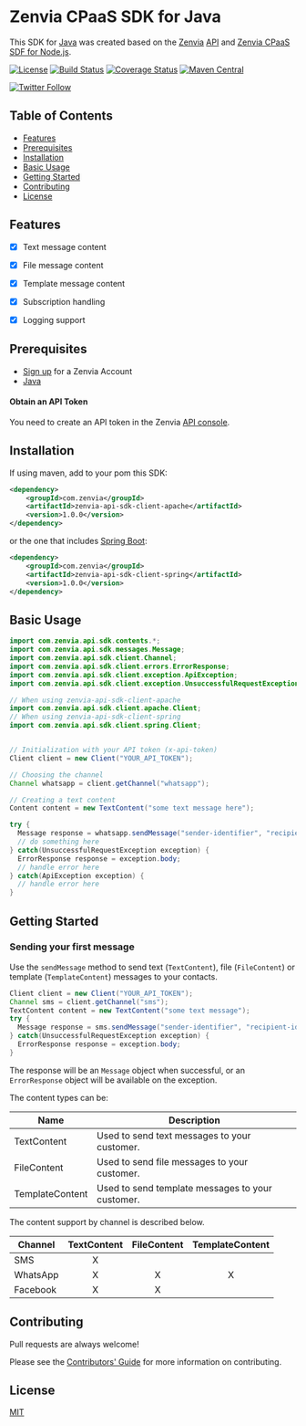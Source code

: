 # Zenvia CPaaS SDK for Java

This SDK for [Java](https://www.java.com/) was created based on the [Zenvia](https://www.zenvia.com/) [API](https://zenvia.github.io/zenvia-openapi-spec/) and
[Zenvia CPaaS SDF for Node.js](https://github.com/zenvia/zenvia-sdk-node).

[![License](https://img.shields.io/github/license/zenvia/zenvia-sdk-java.svg)](LICENSE.md)
[![Build Status](https://travis-ci.com/zenvia/zenvia-sdk-java.svg?branch=master)](https://travis-ci.com/zenvia/zenvia-sdk-java)
[![Coverage Status](https://coveralls.io/repos/github/zenvia/zenvia-sdk-java/badge.svg?branch=master)](https://coveralls.io/github/zenvia/zenvia-sdk-java?branch=master)
[![Maven Central](https://maven-badges.herokuapp.com/maven-central/com.zenvia/zenvia-api-sdk/badge.svg?style=flat-square)](https://maven-badges.herokuapp.com/maven-central/com.zenvia/zenvia-api-sdk/)

[![Twitter Follow](https://img.shields.io/twitter/follow/ZenviaMobile.svg?style=social)](https://twitter.com/intent/follow?screen_name=ZenviaMobile)



## Table of Contents

- [Features](#features)
- [Prerequisites](#prerequisites)
- [Installation](#installation)
- [Basic Usage](#basic-usage)
- [Getting Started](#getting-started)
- [Contributing](#contributing)
- [License](#license)



## Features

- [x] Text message content
- [x] File message content
- [x] Template message content
- [x] Subscription handling
- [x] Logging support



## Prerequisites

* [Sign up](https://www.zenvia.com/) for a Zenvia Account
* [Java](https://www.java.com/)



#### Obtain an API Token

You need to create an API token in the Zenvia [API console](https://app.zenvia.com/home/api).



## Installation
If using maven, add to your pom this SDK:

```xml
<dependency>
	<groupId>com.zenvia</groupId>
	<artifactId>zenvia-api-sdk-client-apache</artifactId>
	<version>1.0.0</version>
</dependency>
```


or the one that includes [Spring Boot](https://spring.io/projects/spring-boot):

```xml
<dependency>
	<groupId>com.zenvia</groupId>
	<artifactId>zenvia-api-sdk-client-spring</artifactId>
	<version>1.0.0</version>
</dependency>
```



## Basic Usage

```Java
import com.zenvia.api.sdk.contents.*;
import com.zenvia.api.sdk.messages.Message;
import com.zenvia.api.sdk.client.Channel;
import com.zenvia.api.sdk.client.errors.ErrorResponse;
import com.zenvia.api.sdk.client.exception.ApiException;
import com.zenvia.api.sdk.client.exception.UnsuccessfulRequestException;

// When using zenvia-api-sdk-client-apache
import com.zenvia.api.sdk.client.apache.Client;
// When using zenvia-api-sdk-client-spring
import com.zenvia.api.sdk.client.spring.Client;


// Initialization with your API token (x-api-token)
Client client = new Client("YOUR_API_TOKEN");

// Choosing the channel
Channel whatsapp = client.getChannel("whatsapp");

// Creating a text content
Content content = new TextContent("some text message here");

try {
  Message response = whatsapp.sendMessage("sender-identifier", "recipient-identifier", content);
  // do something here
} catch(UnsuccessfulRequestException exception) {
  ErrorResponse response = exception.body;
  // handle error here
} catch(ApiException exception) {
  // handle error here
}
```


## Getting Started


### Sending your first message

Use the `sendMessage` method to send text (`TextContent`), file (`FileContent`) or template (`TemplateContent`) messages to your contacts.

```java
Client client = new Client("YOUR_API_TOKEN");
Channel sms = client.getChannel("sms");
TextContent content = new TextContent("some text message");
try {
  Message response = sms.sendMessage("sender-identifier", "recipient-identifier", content);
} catch(UnsuccessfulRequestException exception) {
  ErrorResponse response = exception.body;
}
```

The response will be an `Message` object when successful, or an `ErrorResponse` object will be
available on the exception.

The content types can be:

| Name            | Description |
|-----------------|-------------|
| TextContent     | Used to send text messages to your customer.
| FileContent     | Used to send file messages to your customer.
| TemplateContent | Used to send template messages to your customer.

The content support by channel is described below.

| Channel  | TextContent | FileContent | TemplateContent |
|----------|    :---:    |    :---:    |      :---:      |
| SMS      | X           |             |                 |
| WhatsApp | X           | X           | X               |
| Facebook | X           | X           |                 |



## Contributing

Pull requests are always welcome!

Please see the [Contributors' Guide](CONTRIBUTING.md) for more information on contributing.



## License

[MIT](LICENSE.md)
